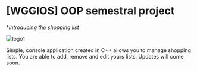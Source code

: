 # [WGGIOS] OOP semestral project

**Introducing *the shopping list**

![logo1](https://user-images.githubusercontent.com/56939935/99997600-ae396d00-2dbd-11eb-90ef-97fdc270c6b1.png)


Simple, console application created in C++ allows you to manage shopping lists. You are able to add, remove and edit yours lists.
Updates will come soon.
